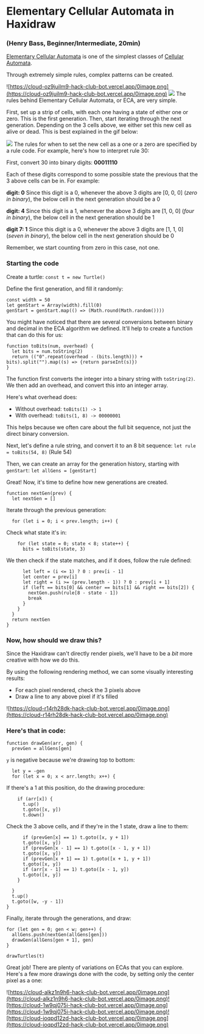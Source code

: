 # Elementary Cellular Automata in Haxidraw
### (Henry Bass, Beginner/Intermediate, 20min)

[Elementary Cellular Automata](https://en.wikipedia.org/wiki/Elementary_cellular_automaton) is one of the simplest classes of [Cellular Automata](https://en.wikipedia.org/wiki/Cellular_automaton). 

Through extremely simple rules, complex patterns can be created.

![https://cloud-oz9juilm9-hack-club-bot.vercel.app/0image.png](https://cloud-oz9juilm9-hack-club-bot.vercel.app/0image.png)
![](https://cloud-eci1vxr8d-hack-club-bot.vercel.app/0image.png)
The rules behind Elementary Cellular Automata, or ECA, are very simple.

First, set up a strip of cells, with each one having a state of either one or zero. This is the first generation. Then, start iterating through the next generation. Depending on the 3 cells above, we either set this new cell as alive or dead. This is best explained in the gif below:

![](https://upload.wikimedia.org/wikipedia/commons/e/e2/One-d-cellular-automate-rule-30.gif)
The rules for when to set the new cell as a one or a zero are specified by a rule code. For example, here's how to interpret rule 30:

First, convert 30 into binary digits:
**00011110**

Each of these digits correspond to some possible state the previous that the 3 above cells can be in. For example:

**digit: 0** Since this digit is a 0, whenever the above 3 digits are [0, 0, 0] (*zero in binary*), the below cell in the next generation should be a 0

**digit: 4** Since this digit is a 1, whenever the above 3 digits are [1, 0, 0] (*four in binary*), the below cell in the next generation should be 1

**digit 7: 1** Since this digit is a 0, whenever the above 3 digits are [1, 1, 0] (*seven in binary*), the below cell in the next generation should be 0

Remember, we start counting from zero in this case, not one.

### Starting the code

Create a turtle:
`const t = new Turtle()`

Define the first generation, and fill it randomly:
```
const width = 50
let genStart = Array(width).fill(0)
genStart = genStart.map(() => (Math.round(Math.random())))
```
You might have noticed that there are several conversions between binary and decimal in the ECA algorithm we defined. It'll help to create a function that can do this for us:

```
function toBits(num, overhead) {
  let bits = num.toString(2)
  return (("0".repeat(overhead - (bits.length))) + bits).split("").map((s) => {return parseInt(s)})
}
```
The function first converts the integer into a binary string with `toString(2)`. We then add an overhead, and convert this into an integer array.

Here's what overhead does:
- Without overhead: `toBits(1) -> 1`
- With overhead: `toBits(1, 8) -> 00000001`

This helps because we often care about the full bit sequence, not just the direct binary conversion.

Next, let's define a rule string, and convert it to an 8 bit sequence:
`let rule = toBits(54, 8)` (Rule 54)

Then, we can create an array for the generation history, starting with `genStart`:
`let allGens = [genStart]`

Great! Now, it's time to define how new generations are created. 
```
function nextGen(prev) {
  let nextGen = []
```
Iterate through the previous generation:
```
  for (let i = 0; i < prev.length; i++) {
```
Check what state it's in:
```
    for (let state = 0; state < 8; state++) {
      bits = toBits(state, 3)
```
We then check if the state matches, and if it does, follow the rule defined:
```
      let left = (i <= 1) ? 0 : prev[i - 1]
      let center = prev[i]
      let right = (i >= (prev.length - 1)) ? 0 : prev[i + 1]
      if (left == bits[0] && center == bits[1] && right == bits[2]) {
        nextGen.push(rule[8 - state - 1])
        break
      }
    }
  }
  return nextGen
}
```

### Now, how should we draw this?
Since the Haxidraw can't directly render pixels, we'll have to be a *bit* more creative with how we do this.

By using the following rendering method, we can some visually interesting results:
- For each pixel rendered, check the 3 pixels above
- Draw a line to any above pixel if it's filled

![https://cloud-r14rh28dk-hack-club-bot.vercel.app/0image.png](https://cloud-r14rh28dk-hack-club-bot.vercel.app/0image.png)
### Here's that in code:
```
function drawGen(arr, gen) {
  prevGen = allGens[gen]
```
`y` is negative because we're drawing top to bottom:
```
  let y = -gen
  for (let x = 0; x < arr.length; x++) {
```
If there's a 1 at this position, do the drawing procedure:
```
    if (arr[x]) {
      t.up()
      t.goto([x, y])
      t.down()
```
Check the 3 above cells, and if they're in the 1 state, draw a line to them:
```
      if (prevGen[x] == 1) t.goto([x, y + 1])
      t.goto([x, y])
      if (prevGen[x - 1] == 1) t.goto([x - 1, y + 1])
      t.goto([x, y])
      if (prevGen[x + 1] == 1) t.goto([x + 1, y + 1]) 
      t.goto([x, y])
      if (arr[x - 1] == 1) t.goto([x - 1, y])
      t.goto([x, y])
    }
    
  }
  t.up()
  t.goto([w, -y - 1])
}
```

Finally, iterate through the generations, and draw:

```
for (let gen = 0; gen < w; gen++) {  
  allGens.push(nextGen(allGens[gen]))
  drawGen(allGens[gen + 1], gen)
}

drawTurtles(t)
```

Great job! There are plenty of variations on ECAs that you can explore. Here's a few more drawings done with the code, by setting only the center pixel as a one:

![https://cloud-alkz1n9h6-hack-club-bot.vercel.app/0image.png](https://cloud-alkz1n9h6-hack-club-bot.vercel.app/0image.png)![https://cloud-1w9qj075i-hack-club-bot.vercel.app/0image.png](https://cloud-1w9qj075i-hack-club-bot.vercel.app/0image.png)![https://cloud-ioqpd12zd-hack-club-bot.vercel.app/0image.png](https://cloud-ioqpd12zd-hack-club-bot.vercel.app/0image.png)
